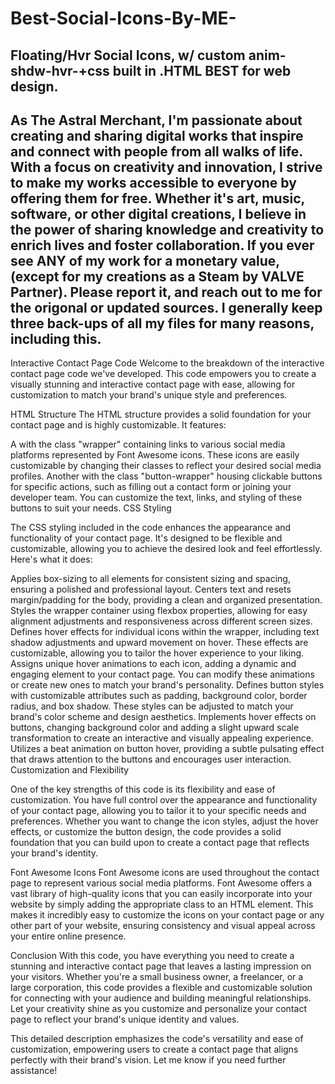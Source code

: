 # Best-Social-Icons-By-ME-
Floating/Hvr Social Icons, w/ custom anim-shdw-hvr-+css built in .HTML BEST for web design.
-------------------------------------------------------------------------------------------

As The Astral Merchant, I'm passionate about creating and sharing digital works that inspire and connect with people from all walks of life. With a focus on creativity and innovation, I strive to make my works accessible to everyone by offering them for free. Whether it's art, music, software, or other digital creations, I believe in the power of sharing knowledge and creativity to enrich lives and foster collaboration.
If you ever see ANY of my work for a monetary value, (except for my creations as a Steam by VALVE Partner). Please report it, and reach out to me for the origonal or updated sources.
I generally keep three back-ups of all my files for many reasons, including this.
-----------------------------------------------------------------------------------

Interactive Contact Page Code
Welcome to the breakdown of the interactive contact page code we've developed. This code empowers you to create a visually stunning and interactive contact page with ease, allowing for customization to match your brand's unique style and preferences.

HTML Structure
The HTML structure provides a solid foundation for your contact page and is highly customizable. It features:

A
with the class "wrapper" containing links to various social media platforms represented by Font Awesome icons. These icons are easily customizable by changing their classes to reflect your desired social media profiles.
Another
with the class "button-wrapper" housing clickable buttons for specific actions, such as filling out a contact form or joining your developer team. You can customize the text, links, and styling of these buttons to suit your needs.
CSS Styling

The CSS styling included in the code enhances the appearance and functionality of your contact page. It's designed to be flexible and customizable, allowing you to achieve the desired look and feel effortlessly. Here's what it does:

Applies box-sizing to all elements for consistent sizing and spacing, ensuring a polished and professional layout.
Centers text and resets margin/padding for the body, providing a clean and organized presentation.
Styles the wrapper container using flexbox properties, allowing for easy alignment adjustments and responsiveness across different screen sizes.
Defines hover effects for individual icons within the wrapper, including text shadow adjustments and upward movement on hover. These effects are customizable, allowing you to tailor the hover experience to your liking.
Assigns unique hover animations to each icon, adding a dynamic and engaging element to your contact page. You can modify these animations or create new ones to match your brand's personality.
Defines button styles with customizable attributes such as padding, background color, border radius, and box shadow. These styles can be adjusted to match your brand's color scheme and design aesthetics.
Implements hover effects on buttons, changing background color and adding a slight upward scale transformation to create an interactive and visually appealing experience.
Utilizes a beat animation on button hover, providing a subtle pulsating effect that draws attention to the buttons and encourages user interaction.
Customization and Flexibility

One of the key strengths of this code is its flexibility and ease of customization. You have full control over the appearance and functionality of your contact page, allowing you to tailor it to your specific needs and preferences. Whether you want to change the icon styles, adjust the hover effects, or customize the button design, the code provides a solid foundation that you can build upon to create a contact page that reflects your brand's identity.

Font Awesome Icons
Font Awesome icons are used throughout the contact page to represent various social media platforms. Font Awesome offers a vast library of high-quality icons that you can easily incorporate into your website by simply adding the appropriate class to an HTML element. This makes it incredibly easy to customize the icons on your contact page or any other part of your website, ensuring consistency and visual appeal across your entire online presence.

Conclusion
With this code, you have everything you need to create a stunning and interactive contact page that leaves a lasting impression on your visitors. Whether you're a small business owner, a freelancer, or a large corporation, this code provides a flexible and customizable solution for connecting with your audience and building meaningful relationships. Let your creativity shine as you customize and personalize your contact page to reflect your brand's unique identity and values.

This detailed description emphasizes the code's versatility and ease of customization, empowering users to create a contact page that aligns perfectly with their brand's vision. Let me know if you need further assistance!
